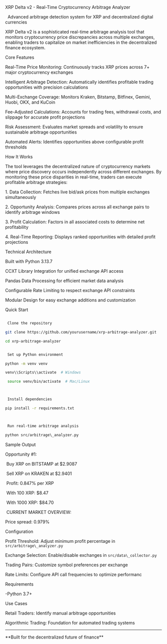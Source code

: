  XRP Delta v2 - Real-Time Cryptocurrency Arbitrage Analyzer



&nbsp; Advanced arbitrage detection system for XRP and decentralized digital currencies



XRP Delta v2 is a sophisticated real-time arbitrage analysis tool that monitors cryptocurrency price discrepancies across multiple exchanges, enabling traders to capitalize on market inefficiencies in the decentralized finance ecosystem.



Core Features



Real-Time Price Monitoring: Continuously tracks XRP prices across 7+ major cryptocurrency exchanges

Intelligent Arbitrage Detection: Automatically identifies profitable trading opportunities with precision calculations

Multi-Exchange Coverage: Monitors Kraken, Bitstamp, Bitfinex, Gemini, Huobi, OKX, and KuCoin

Fee-Adjusted Calculations: Accounts for trading fees, withdrawal costs, and slippage for accurate profit projections

Risk Assessment: Evaluates market spreads and volatility to ensure sustainable arbitrage opportunities

Automated Alerts: Identifies opportunities above configurable profit thresholds



How It Works



The tool leverages the decentralized nature of cryptocurrency markets where price discovery occurs independently across different exchanges. By monitoring these price disparities in real-time, traders can execute profitable arbitrage strategies:



1\. Data Collection: Fetches live bid/ask prices from multiple exchanges simultaneously

2\. Opportunity Analysis: Compares prices across all exchange pairs to identify arbitrage windows

3\. Profit Calculation: Factors in all associated costs to determine net profitability

4\. Real-Time Reporting: Displays ranked opportunities with detailed profit projections



Technical Architecture



Built with Python 3.13.7

CCXT Library Integration for unified exchange API access

Pandas Data Processing for efficient market data analysis

Configurable Rate Limiting to respect exchange API constraints

Modular Design for easy exchange additions and customization


 Quick Start



```bash

 Clone the repository

git clone https://github.com/yourusername/xrp-arbitrage-analyzer.git

cd xrp-arbitrage-analyzer


 Set up Python environment

python -m venv venv

venv\\Scripts\\activate  # Windows

 source venv/bin/activate  # Mac/Linux



 Install dependencies

pip install -r requirements.txt



 Run real-time arbitrage analysis

python src/arbitrage\_analyzer.py

```



Sample Output







Opportunity #1:

&nbsp;Buy XRP on BITSTAMP at $2.9087

&nbsp;Sell XRP on KRAKEN at $2.9401

&nbsp;Profit: 0.847% per XRP

&nbsp;With 100 XRP: $8.47

&nbsp;With 1000 XRP: $84.70



&nbsp;CURRENT MARKET OVERVIEW:



Price spread: 0.979%





 Configuration



Profit Threshold: Adjust minimum profit percentage in `src/arbitrage\_analyzer.py`

Exchange Selection: Enable/disable exchanges in `src/data\_collector.py`

Trading Pairs: Customize symbol preferences per exchange

Rate Limits: Configure API call frequencies to optimize performanc



  Requirements



-Python 3.7+



Use Cases



Retail Traders: Identify manual arbitrage opportunities

Algorithmic Trading: Foundation for automated trading systems




---



\*\*Built for the decentralized future of finance\*\* 

